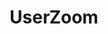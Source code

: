 ---
title: UserZoom
intro: All-in-one platform for agile UX insights.
linkurl: http://www.userzoom.com
category:
- User research
logo: "userzoom.svg"
---